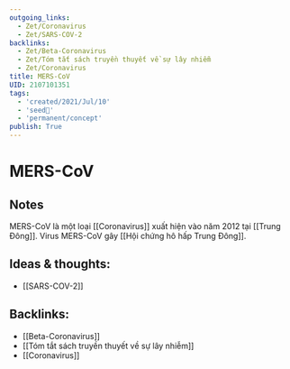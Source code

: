 ```yaml
---
outgoing_links:
  - Zet/Coronavirus
  - Zet/SARS-COV-2
backlinks:
  - Zet/Beta-Coronavirus
  - Zet/Tóm tắt sách truyền thuyết về sự lây nhiễm
  - Zet/Coronavirus
title: MERS-CoV
UID: 2107101351
tags:
  - 'created/2021/Jul/10'
  - 'seed🥜'
  - 'permanent/concept'
publish: True
---
```

# MERS-CoV

## Notes
MERS-CoV là một loại [[Coronavirus]] xuất hiện vào năm 2012 tại [[Trung Đông]]. Virus MERS-CoV gây [[Hội chứng hô hấp Trung Đông]].

## Ideas & thoughts:
- [[SARS-COV-2]]


## Backlinks:
- [[Beta-Coronavirus]]
- [[Tóm tắt sách truyền thuyết về sự lây nhiễm]]
- [[Coronavirus]]
